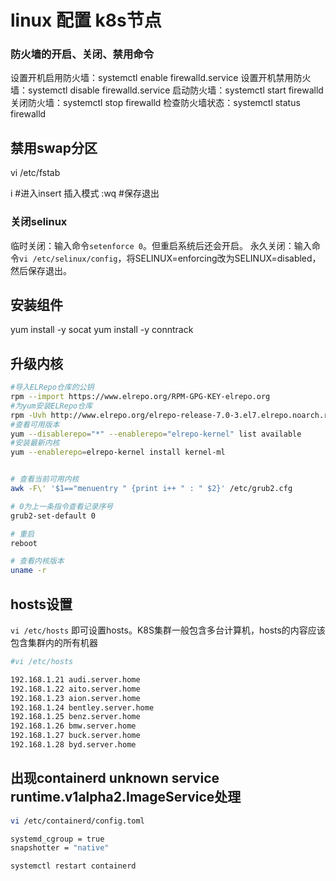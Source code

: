 # linux 配置 k8s节点

### 防火墙的开启、关闭、禁用命令

设置开机启用防火墙：systemctl enable firewalld.service
设置开机禁用防火墙：systemctl disable firewalld.service
启动防火墙：systemctl start firewalld
关闭防火墙：systemctl stop firewalld
检查防火墙状态：systemctl status firewalld

## 禁用swap分区

vi /etc/fstab

i #进入insert 插入模式
:wq #保存退出



### 关闭selinux

临时关闭：输入命令`setenforce 0`。但重启系统后还会开启。
永久关闭：输入命令`vi /etc/selinux/config`，将SELINUX=enforcing改为SELINUX=disabled，然后保存退出。





## 安装组件

yum install -y socat
yum install -y conntrack



## 升级内核

```sh
#导入ELRepo仓库的公钥
rpm --import https://www.elrepo.org/RPM-GPG-KEY-elrepo.org
#为yum安装ELRepo仓库
rpm -Uvh http://www.elrepo.org/elrepo-release-7.0-3.el7.elrepo.noarch.rpm
#查看可用版本
yum --disablerepo="*" --enablerepo="elrepo-kernel" list available
#安装最新内核
yum --enablerepo=elrepo-kernel install kernel-ml


# 查看当前可用内核
awk -F\' '$1=="menuentry " {print i++ " : " $2}' /etc/grub2.cfg

# 0为上一条指令查看记录序号
grub2-set-default 0 

# 重启
reboot

# 查看内核版本
uname -r 

```

## hosts设置

`vi /etc/hosts` 即可设置hosts。K8S集群一般包含多台计算机，hosts的内容应该包含集群内的所有机器

```sh
#vi /etc/hosts

192.168.1.21 audi.server.home
192.168.1.22 aito.server.home
192.168.1.23 aion.server.home
192.168.1.24 bentley.server.home
192.168.1.25 benz.server.home
192.168.1.26 bmw.server.home
192.168.1.27 buck.server.home
192.168.1.28 byd.server.home

```



## 出现containerd unknown service runtime.v1alpha2.ImageService处理

```sh
vi /etc/containerd/config.toml

systemd_cgroup = true
snapshotter = "native"

systemctl restart containerd
```


